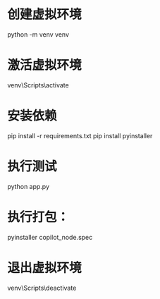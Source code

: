 # 创建虚拟环境
python -m venv venv

# 激活虚拟环境
venv\Scripts\activate


# 安装依赖
pip install -r requirements.txt
pip install pyinstaller

# 执行测试
python app.py


# 执行打包：
pyinstaller copilot_node.spec


# 退出虚拟环境
venv\Scripts\deactivate